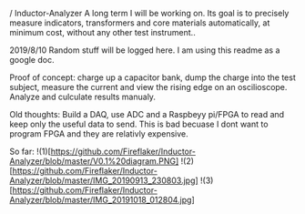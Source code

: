 / Inductor-Analyzer
A long term I will be working on. Its goal is to precisely measure indicators, transformers and core materials automatically, at minimum cost, without any other test instrument..


2019/8/10
Random stuff will be logged here. I am using this readme as a google doc.

Proof of concept: charge up a capacitor bank, dump the charge into the test subject, measure the current and view the rising edge on an oscilioscope. Analyze and culculate results manualy.

Old thoughts:
Build a DAQ, use ADC and a Raspbeyy pi/FPGA to read and keep only the useful data to send. This is bad becuase I dont want to program FPGA and they are relativly expensive.


So far:
!(1)[https://github.com/Fireflaker/Inductor-Analyzer/blob/master/V0.1%20diagram.PNG]
!(2)[https://github.com/Fireflaker/Inductor-Analyzer/blob/master/IMG_20190913_230803.jpg]
!(3)[https://github.com/Fireflaker/Inductor-Analyzer/blob/master/IMG_20191018_012804.jpg]
